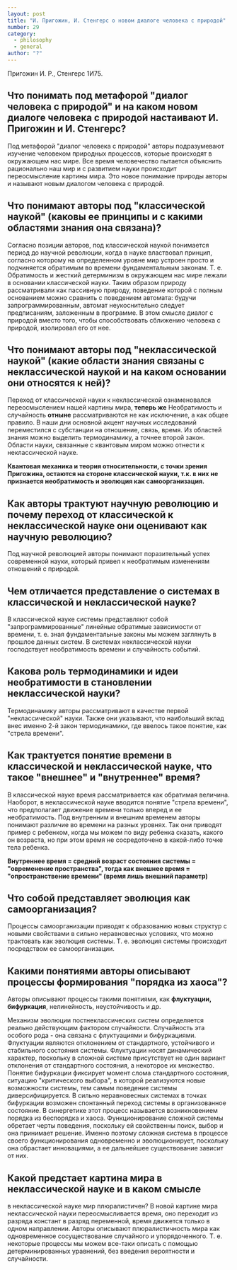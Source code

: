 ```yaml
---
layout: post
title: "И. Пригожин, И. Стенгерс о новом диалоге человека с природой"
number: 29
category:
  - philosophy
  - general
author: "?"
---
```


Пригожин И. Р., Стенгерс 1И75.

## Что понимать под метафорой "диалог человека с природой" и на каком новом диалоге человека с природой настаивают И. Пригожин и И. Стенгерс?

Под метафорой "диалог человека с природой" авторы подразумевают изучение человеком природных процессов, которые происходят в окружающем нас мире. Все время человечество пытается объяснить рационально наш мир и с развитием науки происходит переосмысление картины мира. Это новое понимание природы авторы и называют новым диалогом человека с природой.

## Что понимают авторы под "классической наукой" (каковы ее принципы и с какими областями знания она связана)?
Согласно позиции авторов, под классической наукой понимается период до научной революции, когда в науке властвовал принцип, согласно которому на определенном уровне мир устроен просто и подчиняется обратимым во времени фундаментальным законам. Т. е. Обратимость и жесткий детерминизм в окружающем нас мире лежали в основании классической науки. Таким образом природу рассматривали как пассивную природу, поведение которой с полным основанием можно сравнить с поведением автомата: будучи запрограммированным, автомат неукоснительно следует предписаниям, заложенным в программе. В этом смысле диалог с природой вместо того, чтобы способствовать сближению человека с природой, изолировал его от нее.


## Что понимают авторы под "неклассической наукой" (какие области знания связаны с неклассической наукой и на каком основании они относятся к ней)?
Переход от классической науки к неклассической ознаменовался переосмыслением нашей картины мира, **теперь же** Необратимость и случайность **отныне** рассматриваются не как исключение, а как общее правило. В наши дни основной акцент научных исследований переместился с субстанции на отношение, связь, время. Из областей знания можно выделить термодинамику, а точнее второй закон. Области науки, связанные с квантовым миром можно отнести к неклассической науке.

**Квантовая механика и теория относительности, с точки зрения Пригожина, остаются на стороне классической науки, т.к. в них не признается необратимость и эволюция как самоорганизация.**

## Как авторы трактуют научную революцию и почему переход от классической к неклассической науке они оценивают как научную революцию?
Под научной революцией авторы понимают поразительный успех современной науки, который привел к необратимым изменениям отношений с природой.

## Чем отличается представление о системах в классической и неклассической науке?
В классической науке системы представляют собой "запрограммированные" линейные обратимые зависимости от времени, т. е. зная фундаментальные законы мы можем заглянуть в прошлое данных систем. В системах неклассической науки господствует необратимость времени и случайность событий.

## Какова роль термодинамики и идеи необратимости в становлении неклассической науки?
Термодинамику авторы рассматривают в качестве первой "неклассической" науки. Также они указывают, что наибольший вклад внес именно 2-й закон термодинамики, где ввелось такое понятие, как "стрела времени".

## Как трактуется понятие времени в классической и неклассической науке, что такое "внешнее" и "внутреннее" время?
В классической науке время рассматривается как обратимая величина. Наоборот, в неклассической науке вводится понятие "стрела времени", что предполагает движение времени только вперед и ее необратимость. Под внутренним и внешним временем авторы понимают различие во времени на разных уровнях. Так они приводят пример с ребенком, когда мы можем по виду ребенка сказать, какого он возраста, но при этом время не сосредоточено в какой-либо точке тела ребенка.

**Внутреннее время = средний возраст состояния системы = "овременение пространства", тогда как внешнее время = "опространствение времени" (время лишь внешний параметр)**

## Что собой представляет эволюция как самоорганизация?
Процессы самоорганизации приводят к образованию новых структур с новыми свойствами в сильно неравновесных условиях, что можно трактовать как эволюция системы. Т. е. эволюция системы происходит посредством ее самоорганизации.

## Какими понятиями авторы описывают процессы формирования "порядка из хаоса"?
Авторы описывают процессы такими понятиями, как **флуктуации, бифуркация**, нелинейность, неустойчивость и др.

Механизм эволюции постнеклассических систем определяется реально действующим фактором случайности. Случайность эта особого рода - она связана с флуктуациями и бифуркациями. Флуктуации являются отклонением от стандартного, устойчивого и стабильного состояния системы. Флуктуации носят динамический характер, поскольку в сложной системе присутствует не один вариант отклонения от стандартного состояния, а некоторое их множество. Понятие бифуркации фиксирует момент слома стандартного состояния, ситуацию "критического выбора", в которой реализуются новые возможности системы, тем самым поведение системы диверсифицируется. В сильно неравновесных системах в точках бифуркации возможен спонтанный переход системы в организованное состояние. В синергетике этот процесс называется возникновением порядка из беспорядка и хаоса. Функционирование сложной системы обретает черты поведения, поскольку ей свойственны поиск, выбор и она принимает решение. Именно поэтому сложная система в процессе своего функционирования одновременно и эволюционирует, поскольку она обрастает инновациями, а ее дальнейшее существование зависит от них.

## Какой предстает картина мира в неклассической науке и в каком смысле
в неклассической науке мир плюралистичен? В новой картине мира неклассической науки переосмысливается время, оно переходит из разряда констант в разряд переменной, время движется только в одном направлении. Авторы описывают плюралистичность мира как одновременное сосуществование случайного и упорядоченного. Т. е. некоторые процессы мы можем все-таки описать с помощью детерминированных уравнений, без введения вероятности и случайности.
